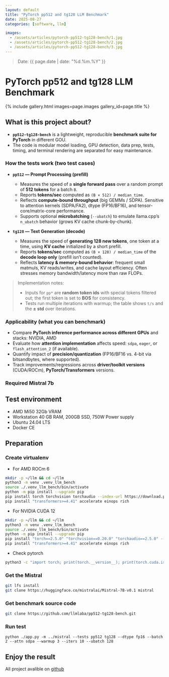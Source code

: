 ```yaml
---
layout: default
title: "PyTorch pp512 and tg128 LLM Benchmark"
date: 2025-08-27
categories: [software, llm]

images:
  - /assets/articles/pytorch-pp512-tg128-bench/1.jpg
  - /assets/articles/pytorch-pp512-tg128-bench/2.jpg
  - /assets/articles/pytorch-pp512-tg128-bench/3.jpg
---
```

> Date: {{ page.date | date: "%d.%m.%Y" }}  

# PyTorch pp512 and tg128 LLM Benchmark

{% include gallery.html images=page.images gallery_id=page.title %}

## What is this project about?

- **`pp512-tg128-bench`** is a lightweight, reproducible **benchmark suite for PyTorch** in different GOU.   
- The code is modular model loading, GPU detection, data prep, tests, timing, and terminal rendering are separated for easy maintenance.

### How the tests work (two test cases)

- **`pp512` — Prompt Processing (prefill)**
  - Measures the speed of a **single forward pass** over a random prompt of **512 tokens** for a batch `B`.
  - Reports **tokens/sec** computed as `(B × 512) / median_time`.
  - Reflects **compute-bound throughput** (big GEMMs / SDPA). Sensitive to attention kernels (SDPA/FA2), dtype (FP16/BF16), and tensor-core/matrix-core performance.
  - Supports optional **microbatching** (`--ubatch`) to emulate llama.cpp’s `n_ubatch` behavior (grows KV cache chunk-by-chunk).

- **`tg128` — Text Generation (decode)**
  - Measures the speed of **generating 128 new tokens**, one token at a time, using **KV cache** initialized by a short prefill.
  - Reports **tokens/sec** computed as `(B × 128) / median_time` of the **decode loop only** (prefill isn’t counted).
  - Reflects **latency & memory-bound behavior**: frequent small matmuls, KV reads/writes, and cache layout efficiency. Often stresses memory bandwidth/latency more than raw FLOPs.

> Implementation notes:
> - Inputs for `pp*` are **random token ids** with special tokens filtered out; the first token is set to **BOS** for consistency.
> - Tests run multiple iterations with warmup; the table shows `t/s` and the **± std** over iterations.

### Applicability (what you can benchmark)

- Compare **PyTorch inference performance across different GPUs** and stacks: NVIDIA, AMD
- Evaluate how **attention implementation** affects speed: `sdpa`, `eager`, or `flash_attention_2` (if available).
- Quantify impact of **precision/quantization** (FP16/BF16 vs. 4-bit via bitsandbytes, where supported).
- Track improvements/regressions across **driver/toolkit versions** (CUDA/ROCm), **PyTorch/Transformers** versions.

### Required Mistral 7b

## Test environment 
- AMD Mi50 32Gb VRAM
- Workstation 40 GB RAM, 200GB SSD, 750W Power supply 
- Ubuntu 24.04 LTS
- Docker CE

## Preparation

### Create virtualenv
- For AMD ROCm 6

```bash
mkdir -p ~/llm && cd ~/llm
python3 -m venv .venv_llm_bench
source ./.venv_llm_bench/bin/activate
python -m pip install --upgrade pip
pip install torch torchvision torchaudio --index-url https://download.pytorch.org/whl/rocm6.0
pip install "transformers>=4.41" accelerate einops rich
```

- For NVIDIA CUDA 12

```bash
mkdir -p ~/llm && cd ~/llm
python3 -m venv .venv_llm_bench
source ./.venv_llm_bench/bin/activate
python -m pip install --upgrade pip
pip install "torch==2.5.0" "torchvision==0.20.0" "torchaudio==2.5.0" --index-url https://download.pytorch.org/whl/cu124
pip install "transformers>=4.41" accelerate einops rich
```

- Check pytorch

```bash
python3 -c "import torch; print(torch.__version__); print(torch.cuda.is_available());print(torch.cuda.get_device_name(0));"
```

### Get the Mistral

```bash
git lfs install
git clone https://huggingface.co/mistralai/Mistral-7B-v0.1 mistral
```

### Get benchmark source code

```bash
git clone https://github.com/llmlaba/pp512-tg128-bench.git
```

### Run test

```
python ./app.py -m ../mistral --tests pp512 tg128 --dtype fp16 --batch 2 --attn sdpa --warmup 3 --iters 10 --ubatch 128
```

## Enjoy the result
All project avalible on [github](https://github.com/llmlaba/pp512-tg128-bench)
 
